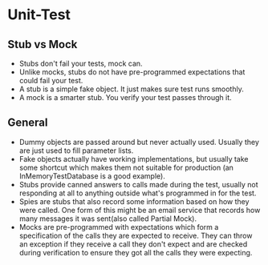 # Unit-Test

## Stub vs Mock
- Stubs don't fail your tests, mock can.
- Unlike mocks, stubs do not have pre-programmed expectations that could fail your test.
- A stub is a simple fake object. It just makes sure test runs smoothly.
- A mock is a smarter stub. You verify your test passes through it.

## General
- Dummy objects are passed around but never actually used. Usually they are just used to fill parameter lists.
- Fake objects actually have working implementations, but usually take some shortcut which makes them not suitable for production (an InMemoryTestDatabase is a good example).
- Stubs provide canned answers to calls made during the test, usually not responding at all to anything outside what's programmed in for the test.
- Spies are stubs that also record some information based on how they were called. One form of this might be an email service that records how many messages it was sent(also called Partial Mock).
- Mocks are pre-programmed with expectations which form a specification of the calls they are expected to receive. They can throw an exception if they receive a call they don't expect and are checked during verification to ensure they got all the calls they were expecting.
